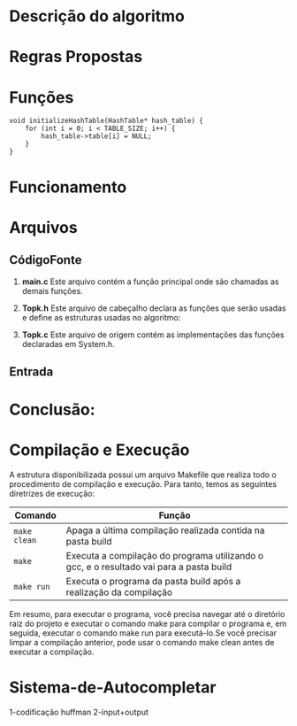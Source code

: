 
# Descrição do algoritmo


# Regras Propostas


# Funções 

```
void initializeHashTable(HashTable* hash_table) {
    for (int i = 0; i < TABLE_SIZE; i++) {
        hash_table->table[i] = NULL;
    }
}
```

# Funcionamento

# Arquivos

## CódigoFonte

1. **main.c**
Este arquivo contém a função principal onde são chamadas as demais funções.
2. **Topk.h**
Este arquivo de cabeçalho declara as funções que serão usadas e define as estruturas usadas no algoritmo:
  
3. **Topk.c**
Este arquivo de origem contém as implementações das funções declaradas em System.h.
## Entrada

# Conclusão:


# Compilação e Execução

A estrutura disponibilizada possui um arquivo Makefile que realiza todo o procedimento de compilação e execução. Para tanto, temos as seguintes diretrizes de execução:


| Comando                |  Função                                                                                           |                     
| -----------------------| ------------------------------------------------------------------------------------------------- |
|  `make clean`          | Apaga a última compilação realizada contida na pasta build                                        |
|  `make`                | Executa a compilação do programa utilizando o gcc, e o resultado vai para a pasta build           |
|  `make run`            | Executa o programa da pasta build após a realização da compilação                                 |

Em resumo, para executar o programa, você precisa navegar até o diretório raiz do projeto e executar o comando make para compilar o programa e, em seguida, 
executar o comando make run para executá-lo.Se você precisar limpar a compilação anterior, pode usar o comando make clean antes de executar a compilação.




# Sistema-de-Autocompletar

1-codificação huffman
2-input+output
